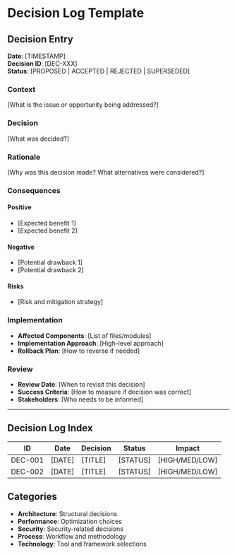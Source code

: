 # Decision Log Template

## Decision Entry
**Date**: [TIMESTAMP]  
**Decision ID**: [DEC-XXX]  
**Status**: [PROPOSED | ACCEPTED | REJECTED | SUPERSEDED]

### Context
[What is the issue or opportunity being addressed?]

### Decision
[What was decided?]

### Rationale
[Why was this decision made? What alternatives were considered?]

### Consequences
#### Positive
- [Expected benefit 1]
- [Expected benefit 2]

#### Negative
- [Potential drawback 1]
- [Potential drawback 2]

#### Risks
- [Risk and mitigation strategy]

### Implementation
- **Affected Components**: [List of files/modules]
- **Implementation Approach**: [High-level approach]
- **Rollback Plan**: [How to reverse if needed]

### Review
- **Review Date**: [When to revisit this decision]
- **Success Criteria**: [How to measure if decision was correct]
- **Stakeholders**: [Who needs to be informed]

---

## Decision Log Index

| ID | Date | Decision | Status | Impact |
|----|------|----------|--------|--------|
| DEC-001 | [DATE] | [TITLE] | [STATUS] | [HIGH/MED/LOW] |
| DEC-002 | [DATE] | [TITLE] | [STATUS] | [HIGH/MED/LOW] |

## Categories
- **Architecture**: Structural decisions
- **Performance**: Optimization choices
- **Security**: Security-related decisions
- **Process**: Workflow and methodology
- **Technology**: Tool and framework selections